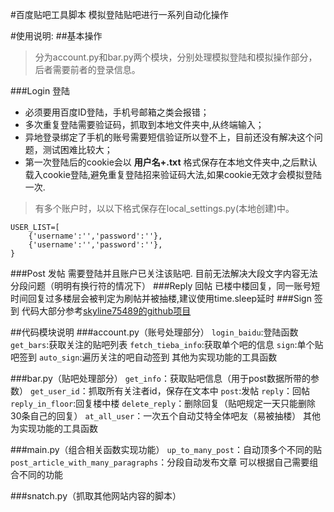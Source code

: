 #百度贴吧工具脚本
模拟登陆贴吧进行一系列自动化操作

#使用说明:
##基本操作
>分为account.py和bar.py两个模块，分别处理模拟登陆和模拟操作部分，后者需要前者的登录信息。

###Login 登陆
- 必须要用百度ID登陆，手机号邮箱之类会报错；
- 多次重复登陆需要验证码，抓取到本地文件夹中,从终端输入；
- 异地登录绑定了手机的账号需要短信验证所以登不上，目前还没有解决这个问题，测试困难比较大；
- 第一次登陆后的cookie会以 **用户名+.txt** 格式保存在本地文件夹中,之后默认载入cookie登陆,避免重复登陆招来验证码大法,如果cookie无效才会模拟登陆一次.

>有多个账户时，以以下格式保存在local_settings.py(本地创建)中。

```
USER_LIST=[
    {'username':'','password':''},
    {'username':'','password':''},
}
```

###Post 发帖
需要登陆并且账户已关注该贴吧.
目前无法解决大段文字内容无法分段问题（明明有换行符的情况下）
###Reply 回帖
已楼中楼回复，同一账号短时间回复过多楼层会被判定为刷帖并被抽楼,建议使用time.sleep延时
###Sign 签到
代码大部分参考[skyline75489的github项目](https://github.com/skyline75489/baidu-tieba-auto-sign)

##代码模块说明
###account.py（账号处理部分）
`login_baidu`:登陆函数
`get_bars`:获取关注的贴吧列表
`fetch_tieba_info`:获取单个吧的信息
`sign`:单个贴吧签到
`auto_sign`:遍历关注的吧自动签到
其他为实现功能的工具函数

###bar.py（贴吧处理部分）
`get_info`：获取贴吧信息（用于post数据所带的参数）
`get_user_id`：抓取所有关注者id，保存在文本中
`post`:发帖
`reply`：回帖
`reply_in_floor`:回复楼中楼
`delete_reply`：删除回复（贴吧规定一天只能删除30条自己的回复）
`at_all_user`：一次五个自动艾特全体吧友（易被抽楼）
其他为实现功能的工具函数

###main.py（组合相关函数实现功能）
`up_to_many_post`：自动顶多个不同的贴
`post_article_with_many_paragraphs`：分段自动发布文章
可以根据自己需要组合不同的功能

###snatch.py（抓取其他网站内容的脚本）